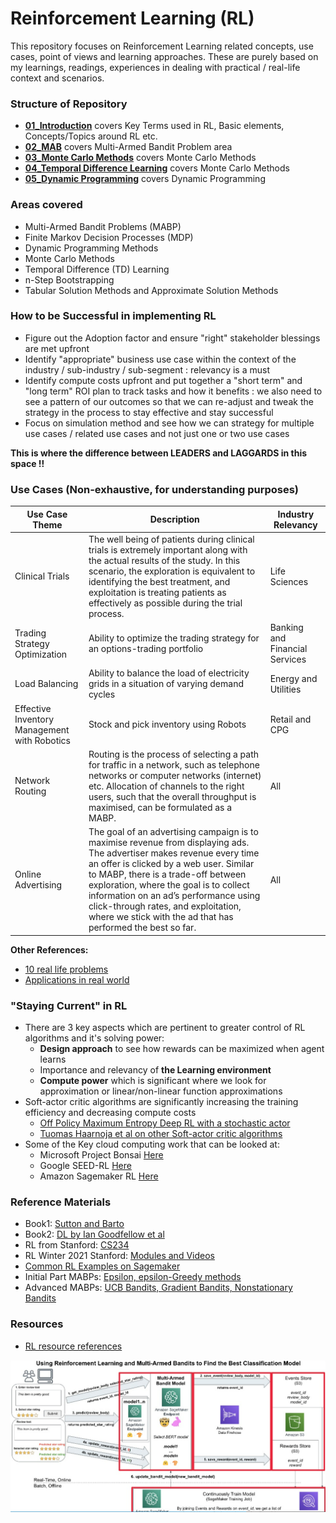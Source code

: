# Reinforcement Learning (RL)

This repository focuses on Reinforcement Learning related concepts, use cases, point of views and learning approaches. These are purely based on my learnings, readings, experiences in dealing with practical / real-life context and scenarios.

### Structure of Repository

- [**01_Introduction**](https://github.com/kkm24132/ReinforcementLearning/tree/main/01_Introduction) covers Key Terms used in RL, Basic elements, Concepts/Topics around RL etc.
- [**02_MAB**](https://github.com/kkm24132/ReinforcementLearning/tree/main/02_MAB) covers Multi-Armed Bandit Problem area
- [**03_Monte Carlo Methods**](https://github.com/kkm24132/ReinforcementLearning/tree/main/03_MonteCarlo) covers Monte Carlo Methods
- [**04_Temporal Difference Learning**](https://github.com/kkm24132/ReinforcementLearning/tree/main/04_TemporalDiff) covers Monte Carlo Methods
- [**05_Dynamic Programming**](https://github.com/kkm24132/ReinforcementLearning/tree/main/05_DynamicProgramming) covers Dynamic Programming

### Areas covered
- Multi-Armed Bandit Problems (MABP)
- Finite Markov Decision Processes (MDP)
- Dynamic Programming Methods
- Monte Carlo Methods
- Temporal Difference (TD) Learning
- n-Step Bootstrapping
- Tabular Solution Methods and Approximate Solution Methods

### How to be Successful in implementing RL

- Figure out the Adoption factor and ensure "right" stakeholder blessings are met upfront
- Identify "appropriate" business use case within the context of the industry / sub-industry / sub-segment : relevancy is a must
- Identify compute costs upfront and put together a "short term" and "long term" ROI plan to track tasks and how it benefits : we also need to see a pattern of our outcomes so that we can re-adjust and tweak the strategy in the process to stay effective and stay successful
- Focus on simulation method and see how we can strategy for multiple use cases / related use cases and not just one or two use cases 

**This is where the difference between LEADERS and LAGGARDS in this space !!**


### Use Cases (Non-exhaustive, for understanding purposes)

Use Case Theme | Description  | Industry Relevancy
---------------|--------------|-------------------
Clinical Trials | The well being of patients during clinical trials is extremely important along with the actual results of the study. In this scenario, the exploration is equivalent to identifying the best treatment, and exploitation is treating patients as effectively as possible during the trial process.| Life Sciences
Trading Strategy Optimization | Ability to optimize the trading strategy for an options-trading portfolio | Banking and Financial Services
Load Balancing | Ability to balance the load of electricity grids in a situation of varying demand cycles |Energy and Utilities
Effective Inventory Management with Robotics| Stock and pick inventory using Robots |Retail and CPG
Network Routing | Routing is the process of selecting a path for traffic in a network, such as telephone networks or computer networks (internet) etc. Allocation of channels to the right users, such that the overall throughput is maximised, can be formulated as a MABP. | All
Online Advertising | The goal of an advertising campaign is to maximise revenue from displaying ads. The advertiser makes revenue every time an offer is clicked by a web user. Similar to MABP, there is a trade-off between exploration, where the goal is to collect information on an ad’s performance using click-through rates, and exploitation, where we stick with the ad that has performed the best so far. | All

**Other References:**
- [10 real life problems](https://neptune.ai/blog/reinforcement-learning-applications)
- [Applications in real world](https://towardsdatascience.com/applications-of-reinforcement-learning-in-real-world-1a94955bcd12)

### "Staying Current" in RL

- There are 3 key aspects which are pertinent to greater control of RL algorithms and it's solving power:
  - **Design approach** to see how rewards can be maximized when agent learns
  - Importance and relevancy of **the Learning environment**
  - **Compute power** which is significant where we look for approximation or linear/non-linear function approximations
- Soft-actor critic algorithms are significantly increasing the training efficiency and decreasing compute costs
  - [Off Policy Maximum Entropy Deep RL with a stochastic actor](https://arxiv.org/abs/1801.01290)
  - [Tuomas Haarnoja et al on other Soft-actor critic algorithms](https://arxiv.org/abs/1812.05905)
- Some of the Key cloud computing work that can be looked at:
  - Microsoft Project Bonsai [Here](https://docs.microsoft.com/en-us/bonsai/product/)
  - Google SEED-RL [Here](https://research.google/pubs/pub48767/)
  - Amazon Sagemaker RL [Here](https://docs.aws.amazon.com/sagemaker/latest/dg/reinforcement-learning.html)

### Reference Materials
- Book1: [Sutton and Barto](http://incompleteideas.net/book/the-book-2nd.html)
- Book2: [DL by Ian Goodfellow et al](https://www.deeplearningbook.org/)
- RL from Stanford: [CS234](https://web.stanford.edu/class/cs234/)
- RL Winter 2021 Stanford: [Modules and Videos](https://web.stanford.edu/class/cs234/modules.html)
- [Common RL Examples on Sagemaker](https://github.com/kkm24132/amazon-sagemaker-examples/tree/master/reinforcement_learning)
- Initial Part MABPs: [Epsilon, epsilon-Greedy methods](https://www.datahubbs.com/multi_armed_bandits_reinforcement_learning_1/)
- Advanced MABPs: [UCB Bandits, Gradient Bandits, Nonstationary Bandits](https://www.datahubbs.com/multi-armed-bandits-reinforcement-learning-2/)

### Resources
- [RL resource references](https://medium.com/datadriveninvestor/absolutely-free-resources-for-reinforcement-learning-d16a5230cb0f)

![Using RL and multi-armed bandits to find Best Classification Model](https://github.com/kkm24132/ReinforcementLearning/blob/main/01_Introduction/RL_AWS_BestClassfn_Model.png)
